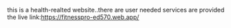 this is a health-realted website..there are user needed services are provided
the live link:https://fitnesspro-ed570.web.app/
